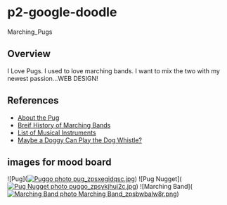 # p2-google-doodle
Marching_Pugs
## Overview

I Love Pugs. I used to love marching bands. I want to mix the two with my newest passion...WEB DESIGN!

## References
* [About the Pug](http://www.akc.org/dog-breeds/pug/)
* [Breif History of Marching Bands](https://en.wikipedia.org/wiki/Marching_band)
* [List of Musical Instruments](https://en.wikipedia.org/wiki/List_of_musical_instruments)
* [Maybe a Doggy Can Play the Dog Whistle?](https://en.wikipedia.org/wiki/Dog_whistle)
## images for mood board
![Pug](<a href="http://s1356.photobucket.com/user/kaitlyn_cross1/media/pug_zpsxegidqsc.jpg.html" target="_blank"><img src="http://i1356.photobucket.com/albums/q734/kaitlyn_cross1/pug_zpsxegidqsc.jpg" border="0" alt="Puggo photo pug_zpsxegidqsc.jpg"/></a>)
![Pug Nugget](<a href="http://s1356.photobucket.com/user/kaitlyn_cross1/media/puggo_zpsykjhuj2c.jpg.html" target="_blank"><img src="http://i1356.photobucket.com/albums/q734/kaitlyn_cross1/puggo_zpsykjhuj2c.jpg" border="0" alt="Pug Nugget photo puggo_zpsykjhuj2c.jpg"/></a>)
![Marching Band](<a href="http://s1356.photobucket.com/user/kaitlyn_cross1/media/Marching%20Band_zpsbwbalw8r.png.html" target="_blank"><img src="http://i1356.photobucket.com/albums/q734/kaitlyn_cross1/Marching%20Band_zpsbwbalw8r.png" border="0" alt="Marching Band photo Marching Band_zpsbwbalw8r.png"/></a>)
